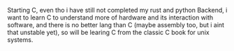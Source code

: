 Starting C, even tho i have still not completed my rust and python Backend, i want to learn C to understand more of hardware and its interaction with software, and there is no better lang than C (maybe assembly too, but i aint that unstable yet), so will be learing C from the classic C book for unix systems.
